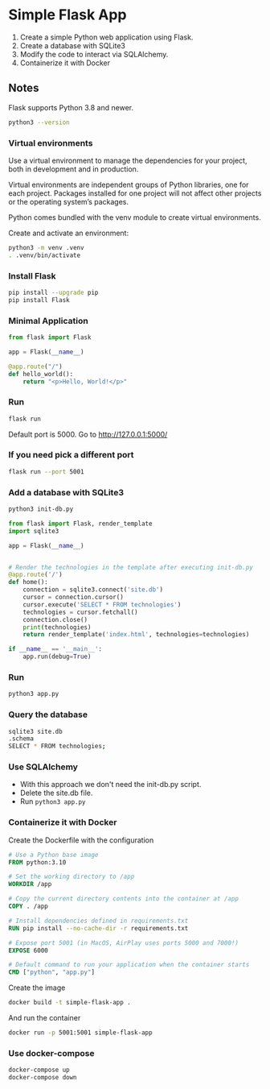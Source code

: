 # Simple Flask App

1. Create a simple Python web application using Flask.
2. Create a database with SQLite3
3. Modify the code to interact via SQLAlchemy.
4. Containerize it with Docker

## Notes

Flask supports Python 3.8 and newer.

```bash
python3 --version
```

### Virtual environments
Use a virtual environment to manage the dependencies for your project, both in development and in production.

Virtual environments are independent groups of Python libraries, one for each project. Packages installed for one project will not affect other projects or the operating system’s packages.

Python comes bundled with the venv module to create virtual environments.

Create and activate an environment:

```bash
python3 -m venv .venv
. .venv/bin/activate
```

### Install Flask

```bash
pip install --upgrade pip
pip install Flask
```

### Minimal Application

```python
from flask import Flask

app = Flask(__name__)

@app.route("/")
def hello_world():
    return "<p>Hello, World!</p>"
```

### Run

```bash
flask run
```

Default port is 5000. Go to http://127.0.0.1:5000/

### If you need pick a different port
```bash
flask run --port 5001
```

### Add a database with SQLite3
```bash
python3 init-db.py
```

```python
from flask import Flask, render_template
import sqlite3

app = Flask(__name__)


# Render the technologies in the template after executing init-db.py
@app.route('/')
def home():
    connection = sqlite3.connect('site.db')
    cursor = connection.cursor()
    cursor.execute('SELECT * FROM technologies')
    technologies = cursor.fetchall()
    connection.close()
    print(technologies)
    return render_template('index.html', technologies=technologies)

if __name__ == '__main__':
    app.run(debug=True)
```

### Run 
```bash
python3 app.py
```

### Query the database
```bash
sqlite3 site.db
.schema
SELECT * FROM technologies;
```

### Use SQLAlchemy
- With this approach we don't need the init-db.py script.
- Delete the site.db file.
- Run ```python3 app.py```

### Containerize it with Docker
Create the Dockerfile with the configuration 
```Dockerfile
# Use a Python base image
FROM python:3.10

# Set the working directory to /app
WORKDIR /app

# Copy the current directory contents into the container at /app
COPY . /app

# Install dependencies defined in requirements.txt
RUN pip install --no-cache-dir -r requirements.txt

# Expose port 5001 (in MacOS, AirPlay uses ports 5000 and 7000!)
EXPOSE 6000

# Default command to run your application when the container starts
CMD ["python", "app.py"]
```

Create the image
```bash
docker build -t simple-flask-app .
```

And run the container
```bash
docker run -p 5001:5001 simple-flask-app
```

### Use docker-compose 
```bash
docker-compose up
docker-compose down
```